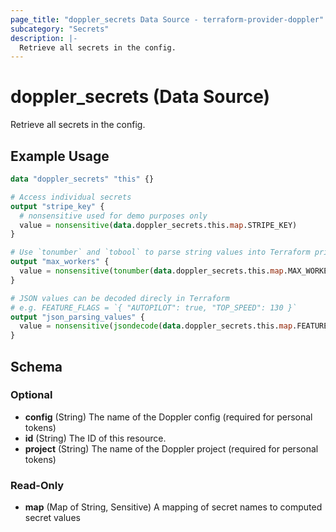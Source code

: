 ```yaml
---
page_title: "doppler_secrets Data Source - terraform-provider-doppler"
subcategory: "Secrets"
description: |-
  Retrieve all secrets in the config.
---
```


# doppler_secrets (Data Source)

Retrieve all secrets in the config.

## Example Usage

```terraform
data "doppler_secrets" "this" {}

# Access individual secrets
output "stripe_key" {
  # nonsensitive used for demo purposes only
  value = nonsensitive(data.doppler_secrets.this.map.STRIPE_KEY)
}

# Use `tonumber` and `tobool` to parse string values into Terraform primatives
output "max_workers" {
  value = nonsensitive(tonumber(data.doppler_secrets.this.map.MAX_WORKERS))
}

# JSON values can be decoded direcly in Terraform
# e.g. FEATURE_FLAGS = `{ "AUTOPILOT": true, "TOP_SPEED": 130 }`
output "json_parsing_values" {
  value = nonsensitive(jsondecode(data.doppler_secrets.this.map.FEATURE_FLAGS)["TOP_SPEED"])
}
```

<!-- schema generated by tfplugindocs -->
## Schema

### Optional

- **config** (String) The name of the Doppler config (required for personal tokens)
- **id** (String) The ID of this resource.
- **project** (String) The name of the Doppler project (required for personal tokens)

### Read-Only

- **map** (Map of String, Sensitive) A mapping of secret names to computed secret values
